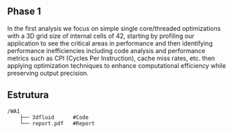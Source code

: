 ## Phase 1

In the first analysis we focus on simple single core/threaded optimizations with a 3D grid size of internal cells of 42, starting by profiling our application to see the critical areas in performance and then identifying performance inefficiencies including code analysis and performance metrics such as CPI (Cycles Per Instruction), cache miss rates, etc. then applying optimization techniques to enhance computational efficiency while preserving output precision.

## Estrutura

```plaintext
/WA1
    ├── 3dfluid      #Code
    └── report.pdf   #Report
```
